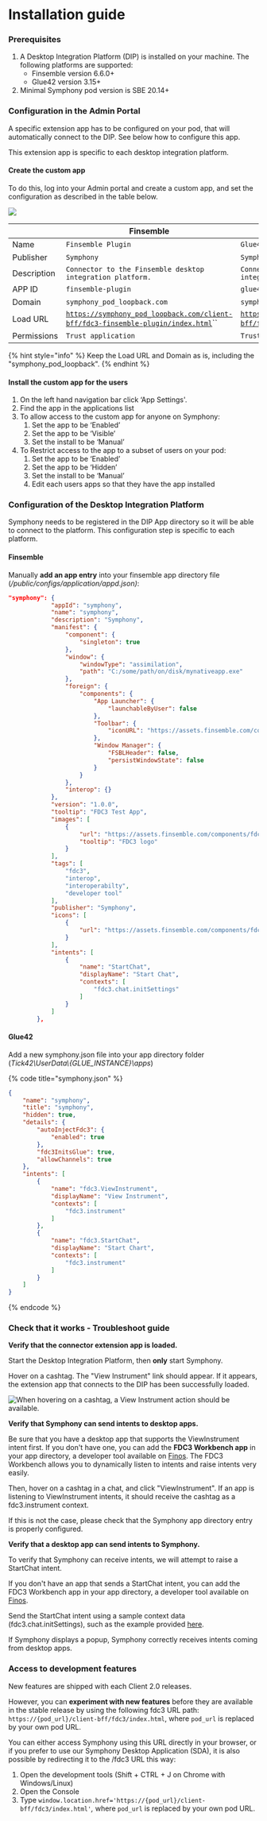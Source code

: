 # Installation guide

### Prerequisites

1. A Desktop Integration Platform (DIP) is installed on your machine. The following platforms are supported:
   * Finsemble version 6.6.0+
   * Glue42 version 3.15+
2. Minimal Symphony pod version is SBE 20.14+&#x20;

### Configuration in the Admin Portal

A specific extension app has to be configured on your pod, that will automatically connect to the DIP. See below how to configure this app.&#x20;

This extension app is specific to each desktop integration platform.&#x20;

#### Create the custom app

To do this, log into your Admin portal and create a custom app, and set the configuration as described in the table below.

![](https://lh5.googleusercontent.com/kTKn5kcGMAuuuzPH-BL88jNpxRHgkEguTCbj7EgQByOgxtueu9E1dADF2zIB5zVd3BZpK5Q6ydvl2Eg3cZZjB6Rt2Pbbxsxa-90Dr9WkjVUxqxU\_XLKTqtOOAyavu6fkP0I8j9r7YgbCj82\_AA)

|             | Finsemble                                                                                                                                                            | Glue42                                                                                                                                                         |
| ----------- | -------------------------------------------------------------------------------------------------------------------------------------------------------------------- | -------------------------------------------------------------------------------------------------------------------------------------------------------------- |
| Name        | `Finsemble Plugin`                                                                                                                                                   | `Glue42 Plugin`                                                                                                                                                |
| Publisher   | `Symphony`                                                                                                                                                           | `Symphony`                                                                                                                                                     |
| Description | `Connector to the Finsemble desktop integration platform.`                                                                                                           | `Connector to the Glue42 desktop integration platform.`                                                                                                        |
| APP ID      | `finsemble-plugin`                                                                                                                                                   | `glue42-plugin`                                                                                                                                                |
| Domain      | `symphony_pod_loopback.com`                                                                                                                                          | `symphony_pod_loopback.com`                                                                                                                                    |
| Load URL    | [`https://symphony_pod_loopback.com/client-bff/fdc3-finsemble-plugin/index.html`](https://symphony\_pod\_loopback.com/client-bff/fdc3-finsemble-plugin/index.html)`` | [`https://symphony_pod_loopback.com/client-bff/fdc3-glue42-plugin/index.html`](https://symphony\_pod\_loopback.com/client-bff/fdc3-glue42-plugin/index.html)`` |
| Permissions | `Trust application`                                                                                                                                                  | `Trust application`                                                                                                                                            |

{% hint style="info" %}
Keep the Load URL and Domain as is, including the "symphony\_pod\_loopback".
{% endhint %}

#### Install the custom app for the users

1. On the left hand navigation bar click ‘App Settings'.&#x20;
2. Find the app in the applications list&#x20;
3. To allow access to the custom app for anyone on Symphony:&#x20;
   1. Set the app to be ‘Enabled’&#x20;
   2. Set the app to be ‘Visible’&#x20;
   3. Set the install to be ‘Manual’&#x20;
4. To Restrict access to the app to a subset of users on your pod:&#x20;
   1. Set the app to be ‘Enabled’&#x20;
   2. Set the app to be ‘Hidden’&#x20;
   3. Set the install to be ‘Manual’&#x20;
   4. Edit each users apps so that they have the app installed

### Configuration of the Desktop Integration Platform

Symphony needs to be registered in the DIP App directory so it will be able to connect to the platform. This configuration step is specific to each platform.

#### Finsemble

Manually **add an app entry** into your finsemble app directory file (_/public/configs/application/appd.json)_:

```json
"symphony": {
			"appId": "symphony",
			"name": "symphony",
			"description": "Symphony",
			"manifest": {
				"component": {
					"singleton": true
				},
				"window": {
					"windowType": "assimilation",
					"path": "C:/some/path/on/disk/mynativeapp.exe"
				},
				"foreign": {
					"components": {
						"App Launcher": {
							"launchableByUser": false
						},
						"Toolbar": {
							"iconURL": "https://assets.finsemble.com/components/fdc3-workbench/fdc3-icon-256.png"
						},
						"Window Manager": {
							"FSBLHeader": false,
							"persistWindowState": false
						}
					}
				},
				"interop": {}
			},
			"version": "1.0.0",
			"tooltip": "FDC3 Test App",
			"images": [
				{
					"url": "https://assets.finsemble.com/components/fdc3-workbench/fdc3-icon-256.png",
					"tooltip": "FDC3 logo"
				}
			],
			"tags": [
				"fdc3",
				"interop",
				"interoperabilty",
				"developer tool"
			],
			"publisher": "Symphony",
			"icons": [
				{
					"url": "https://assets.finsemble.com/components/fdc3-workbench/fdc3-icon-256.png"
				}
			],
			"intents": [
				{
					"name": "StartChat",
					"displayName": "Start Chat",
					"contexts": [
						"fdc3.chat.initSettings"
					]
				}
			]
		},
```

#### Glue42

Add a new symphony.json file into your app directory folder (_Tick42\UserData\\{GLUE\_INSTANCE}\apps_)

{% code title="symphony.json" %}
```json
{
    "name": "symphony",
    "title": "symphony",
    "hidden": true,
    "details": {
        "autoInjectFdc3": {
            "enabled": true
        },
        "fdc3InitsGlue": true,
        "allowChannels": true
    },
    "intents": [
        {
            "name": "fdc3.ViewInstrument",
            "displayName": "View Instrument",
            "contexts": [
                "fdc3.instrument"
            ]
        },
        {
            "name": "fdc3.StartChat",
            "displayName": "Start Chart",
            "contexts": [
                "fdc3.instrument"
            ]
        }
    ]
}
```
{% endcode %}

### Check that it works - Troubleshoot guide

**Verify that the connector extension app is loaded.**

Start the Desktop Integration Platform, then **only** start Symphony.

Hover on a cashtag. The "View Instrument" link should appear. If it appears, the extension app that connects to the DIP has been successfully loaded.

![When hovering on a cashtag, a View Instrument action should be available.](<../../.gitbook/assets/image (2).png>)

**Verify that Symphony can send intents to desktop apps.**

Be sure that you have a desktop app that supports the ViewInstrument intent first. If you don't have one, you can add the **FDC3 Workbench app** in your app directory, a developer tool available on [Finos](https://fdc3.finos.org/toolbox/fdc3-workbench/). The FDC3 Workbench allows you to dynamically listen to intents and raise intents very easily.

Then, hover on a cashtag in a chat, and click "ViewInstrument". If an app is listening to ViewInstrument intents, it should receive the cashtag as a fdc3.instrument context.

If this is not the case, please check that the Symphony app directory entry is properly configured.

**Verify that a desktop app can send intents to Symphony.**

To verify that Symphony can receive intents, we will attempt to raise a StartChat intent.

If you don't have an app that sends a StartChat intent, you can add the FDC3 Workbench app in your app directory, a developer tool available on [Finos](https://fdc3.finos.org/toolbox/fdc3-workbench/).

Send the StartChat intent using a sample context data (fdc3.chat.initSettings), such as the example provided [here](https://app.gitbook.com/o/-MB5vuhMZDPnMHgoaIX-/s/-MB51RkjSmfA\_ejydg4M-3415978100/\~/changes/BeNT7JQ1eO6nLDxYh3su/embedded-modules/desktop-interoperability/fdc3-intents#examples).

If Symphony displays a popup, Symphony correctly receives intents coming from desktop apps.

### Access to development features

New features are shipped with each Client 2.0 releases.

However, you can **experiment with new features** before they are available in the stable release by using the following fdc3 URL path:\
&#x20;`https://{pod_url}/client-bff/fdc3/index.html`, where `pod_url` is replaced by your own pod URL.

You can either access Symphony using this URL directly in your browser, or if you prefer to use our Symphony Desktop Application (SDA), it is also possible by redirecting it to the /fdc3 URL this way:

1. Open the development tools (Shift + CTRL + J on Chrome with Windows/Linux)
2. Open the Console
3. Type `window.location.href='https://{pod_url}/client-bff/fdc3/index.html'`_,_ where `pod_url` is replaced by your own pod URL.
